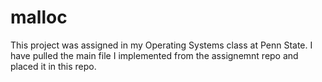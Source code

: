 # malloc

This project was assigned in my Operating Systems class at Penn State. I have pulled the main file I implemented from the assignemnt repo and placed it in this repo.
